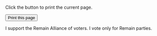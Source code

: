 <p>Click the button to print the current page.</p>

<button onclick="myFunction()">Print this page</button>

<script>
function myFunction() {
  window.print();
}
</script>

I support the Remain Alliance of voters.
I vote only for Remain parties.
